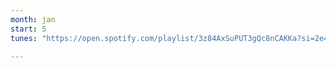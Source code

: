 ```yaml
---
month: jan
start: 5
tunes: "https://open.spotify.com/playlist/3z84AxSuPUT3gQc8nCAKKa?si=2e4XnFo_RjCJ9f-FGmFKXQ"

---
```



